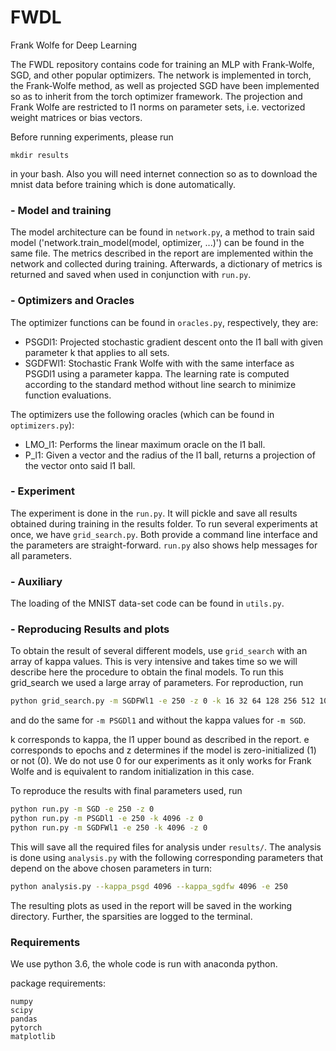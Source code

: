 # FWDL 
Frank Wolfe for Deep Learning

The FWDL repository contains code for training an MLP with Frank-Wolfe, SGD, and other popular optimizers.
The network is implemented in torch, the Frank-Wolfe method, as well as projected SGD have been implemented so as to
inherit from the torch optimizer framework.
The projection and Frank Wolfe are restricted to l1 norms on parameter sets, i.e. vectorized weight matrices or bias
vectors.

Before running experiments, please run 

`mkdir results`

in your bash. Also you will need internet connection so as to download the mnist 
data before training which is done automatically.


### - Model and training

The model architecture can be found in `network.py`, a method to train said model
('network.train_model(model, optimizer, ...)') can be found in the same file. The metrics described in
the report are implemented within the network and collected during training. Afterwards,
a dictionary of metrics is returned and saved when used in conjunction with `run.py`.

### - Optimizers and Oracles

The optimizer functions can be found in `oracles.py`, respectively, they are:

* PSGDl1: Projected stochastic gradient descent onto the l1 ball with given parameter k that applies to all sets.
* SGDFWl1: Stochastic Frank Wolfe with with the same interface as PSGDl1 using a parameter kappa. The learning rate is
computed according to the standard method without line search to minimize function evaluations.

The optimizers use the following oracles (which can be found in `optimizers.py`):
* LMO_l1: Performs the linear maximum oracle on the l1 ball.
* P_l1: Given a vector and the radius of the l1 ball, returns a projection of the vector onto said l1 ball.

### - Experiment

The experiment is done in the `run.py`. It will pickle and save all results obtained during training
in the results folder. To run several experiments at once, we have `grid_search.py`. Both provide a
command line interface and the parameters are straight-forward. `run.py` also shows help messages for all
parameters.

### - Auxiliary

The loading of the MNIST data-set code can be found in `utils.py`.

### - Reproducing Results and plots

To obtain the result of several different models, use `grid_search` with an array of kappa values. This is
very intensive and takes time so we will describe here the procedure to obtain the final models. To run this
grid_search we used a large array of parameters. For reproduction, run
```bash
python grid_search.py -m SGDFWl1 -e 250 -z 0 -k 16 32 64 128 256 512 1024 2048 4096 8192 ...
```
and do the same for `-m PSGDl1` and without the kappa values for `-m SGD`.

k corresponds to kappa, the l1 upper bound as described in the report. e corresponds to epochs and z determines
if the model is zero-initialized (1) or not (0). We do not use 0 for our experiments as it only works for
Frank Wolfe and is equivalent to random initialization in this case.

To reproduce the results with final parameters used, run

```bash
python run.py -m SGD -e 250 -z 0
python run.py -m PSGDl1 -e 250 -k 4096 -z 0
python run.py -m SGDFWl1 -e 250 -k 4096 -z 0
```

This will save all the required files for analysis under `results/`. The analysis is done using
`analysis.py` with the following corresponding parameters that depend on the above chosen
parameters in turn:

```bash
python analysis.py --kappa_psgd 4096 --kappa_sgdfw 4096 -e 250
```

The resulting plots as used in the report will be saved in the working directory. Further, the sparsities
are logged to the terminal.

### Requirements

We use python 3.6, the whole code is run with anaconda python.

package requirements:

```
numpy
scipy
pandas
pytorch
matplotlib
```
